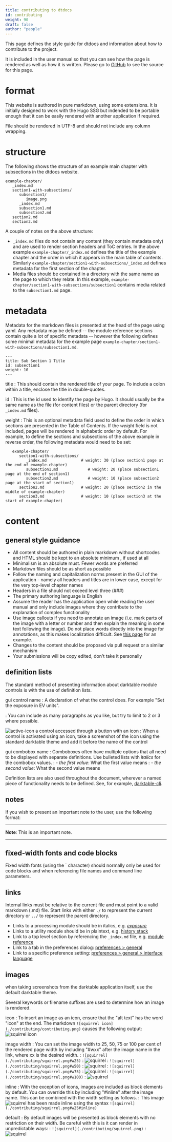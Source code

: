 ```yaml
---
title: contributing to dtdocs
id: contributing
weight: 90
draft: false
author: "people"
---
```


This page defines the style guide for dtdocs and information about how to contribute to the project.

It is included in the user manual so that you can see how the page is rendered as well as how it is written. Please go to [GitHub](https://github.com/darktable-org/dtdocs/blob/master/content/special-topics/memory.md) to see the source for this page.

# format

This website is authored in pure markdown, using some extensions. It is initially designed to work with the Hugo SSG but indended to be portable enough that it can be easily rendered with another application if required.

File should be rendered in UTF-8 and should not include any column wrapping.

# structure

The following shows the structure of an example main chapter with subsections in the dtdocs website.

```
example-chapter/
   _index.md
   section1-with-subsections/
      subsection1/
         image.png
      _index.md
      subsection1.md
      subsection2.md
   section2.md
   section3.md
```

A couple of notes on the above structure: 

- `_index.md` files do not contain any content (they contain metadata only) and are used to render section headers and ToC entries. In the above example `example-chapter/_index.md` defines the title of the example chapter and the order in which it appears in the main table of contents. Similarly `example-chapter/section1-with-subsections/_index.md` defines metadata for the first section of the chapter.
- Media files should be contained in a directory with the same name as the page to which they relate. In this example, `example-chapter/section1-with-subsections/subsection1` contains media related to the `subsection1.md` page.

# metadata

Metadata for the markdown files is presented at the head of the page using yaml. Any metadata may be defined -- the module reference sections contain quite a lot of specific metadata -- however the following defines some minimal metadata for the example page `example-chapter/section1-with-subsections/subsection1.md`.

```
---
title: Sub Section 1 Title
id: subsection1
weight: 10
---
```

title
: This should contain the rendered title of your page. To include a colon within a title, enclose the title in double-quotes.

id
: This is the id used to identify the page by Hugo. It should usually be the same name as the file (for content files) or the parent directory (for `_index.md` files).

weight
: This is an optional metadata field used to define the order in which sections are presented in the Table of Contents. If the _weight_ field is not included, pages will be rendered in alphabetic order by default. For example, to define the sections and subsections of the above example in reverse order, the following metadata would need to be set:

```
   example-chapter/
      section1-with-subsections/
         _index.md               # weight: 30 (place section1 page at the end of example-chapter)
         subsection1.md             # weight: 20 (place subsection1 page at the end of section1)
         subsection2.md             # weight: 10 (place subsection2 page at the start of section1)
      section2.md                # weight: 20 (place section2 in the middle of example-chapter)
      section3.md                # weight: 10 (place section3 at the start of example-chapter)
```

# content

## general style guidance

- All content should be authored in plain markdown without shortcodes and HTML should be kept to an absolute minimum , if used at all
- Minimalism is an absolute must. Fewer words are preferred
- Markdown files should be as short as possible
- Follow the naming and capitalization norms present in the GUI of the application - namely all headers and titles are in lower case, except for the very top-level chapter names
- Headers in a file should not exceed level three (###)
- The primary authoring language is English
- Assume the reader has the application open while reading the user manual and only include images where they contribute to the explanation of complex functionality
- Use image callouts if you need to annotate an image (i.e. mark parts of the image with a letter or number and then explain the meaning in some text following the image). Do not place words directly into the image for annotations, as this makes localization difficult. See [this page](../darkroom/processing-modules-and-pixelpipe/the-anatomy-of-a-module.md) for an example.
- Changes to the content should be proposed via pull request or a similar mechanism
- Your submissions will be copy edited, don't take it personally

## definition lists

The standard method of presenting information about darktable module controls is with the use of definition lists. 

gui control name
: A declaration of what the control does. For example "Set the exposure in EV units".

: You can include as many paragraphs as you like, but try to limit to 2 or 3 where possible.

![active-icon](./contributing/active-icon.png) a control accessed through a button with an icon
: When a control is activated using an icon, take a screenshot of the icon using the standard darktable theme and add it before the name of the control

gui combobox name
: Comboboxes often have multiple options that all need to be displayed with separate definitions. Use bulleted lists with _italics_ for the combobox values.
: - _the first value_: What the first value means
: - _the second value_: What the second value means

Definition lists are also used throughout the document, wherever a named piece of functionality needs to be defined. See, for example, [darktable-cli](./program-invocation/darktable-cli.md).

## notes

If you wish to present an important note to the user, use the following format:

---

**Note**: This is an important note.

---

## fixed-width fonts and code blocks

Fixed width fonts (using the \` character) should normally only be used for code blocks and when referencing file names and command line parameters.

## links

Internal links must be relative to the current file and must point to a valid markdown (.md) file. Start links with either `./` to represent the current directory or `../` to represent the parent directory.

- Links to a processing module should be in italics, e.g. [_exposure_](../module-reference/processing-modules/exposure.md)
- Links to a utility module should be in plaintext, e.g. [history stack](../module-reference/utility-modules/darkroom/history-stack.md)
- Link to a top level section by referencing the `_index.md` file, e.g. [module reference](../module-reference/_index.md)
- Link to a tab in the preferences dialog: [preferences > general](../preferences-settings/general.md)
- Link to a specific preference setting: [preferences > general > interface language](../preferences-settings/general.md)

## images

when taking screenshots from the darktable application itself, use the default darktable theme.

Several keywords or filename suffixes are used to determine how an image is rendered.

icon
: To insert an image as an icon, ensure that the "alt text" has the word "icon" at the end. The markdown `![squirrel icon](./contributing/contributing.png)` causes the following output: ![squirrel icon](./contributing/squirrel.png)

image width
: You can set the image width to 25, 50, 75 or 100 per cent of the rendered page width by including "#wxx" after the image name in the link, where xx is the desired width.
: `![squirrel](./contributing/squirrel.png#w25)`
: ![squirrel](./contributing/squirrel.png#w25)
: `![squirrel](./contributing/squirrel.png#w50)`
: ![squirrel](./contributing/squirrel.png#w50)
: `![squirrel](./contributing/squirrel.png#w75)`
: ![squirrel](./contributing/squirrel.png#w75)
: `![squirrel](./contributing/squirrel.png#w100)`
: ![squirrel](./contributing/squirrel.png#w100)

inline
: With the exception of icons, images are included as block elements by default. You can override this by including "#inline" after the image name. This can be combined with the width setting as follows.
: This image ![squirrel](./contributing/squirrel.png#w25#inline) has been made inline using the syntax `![squirrel](./contributing/squirrel.png#w25#inline)`

default
: By default images will be presented as block elements with no restriction on their width. Be careful with this is it can render in unpredictable ways:
: `![squirrel](./contributing/squirrel.png)`
: ![squirrel](./contributing/squirrel.png)

